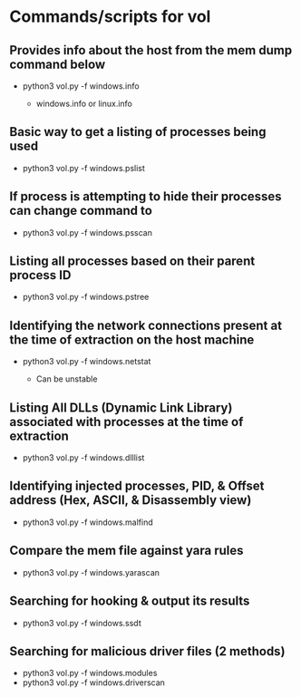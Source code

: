 # Commands/scripts for vol

## Provides info about the host from the mem dump command below

- python3 vol.py -f <file> windows.info
  - windows.info or linux.info

## Basic way to get a listing of processes being used

- python3 vol.py -f <file> windows.pslist

## If process is attempting to hide their processes can change command to

- python3 vol.py -f <file> windows.psscan

## Listing all processes based on their parent process ID

- python3 vol.py -f <file> windows.pstree

## Identifying the network connections present at the time of extraction on the host machine

- python3 vol.py -f <file> windows.netstat
  - Can be unstable

## Listing All DLLs (Dynamic Link Library) associated with processes at the time of extraction

- python3 vol.py -f <file> windows.dlllist

## Identifying injected processes, PID, & Offset address (Hex, ASCII, & Disassembly view)

- python3 vol.py -f <file> windows.malfind

## Compare the mem file against yara rules

- python3 vol.py -f <file> windows.yarascan

## Searching for hooking & output its results

- python3 vol.py -f <file> windows.ssdt

## Searching for malicious driver files (2 methods)

- python3 vol.py -f <file> windows.modules
- python3 vol.py -f <file> windows.driverscan
